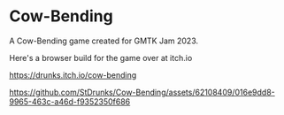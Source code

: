 # Cow-Bending
A Cow-Bending game created for GMTK Jam 2023. 

Here's a browser build for the game over at itch.io

https://drunks.itch.io/cow-bending


https://github.com/StDrunks/Cow-Bending/assets/62108409/016e9dd8-9965-463c-a46d-f9352350f686

